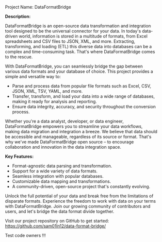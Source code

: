 Project Name: DataFormatBridge

**Description:**

DataFormatBridge is an open-source data transformation and integration tool designed to be the universal connector for your data. In today's data-driven world, information is stored in a multitude of formats, from Excel spreadsheets and CSV files to JSON, XML, and more. Extracting, transforming, and loading (ETL) this diverse data into databases can be a complex and time-consuming task. That's where DataFormatBridge comes to the rescue.

With DataFormatBridge, you can seamlessly bridge the gap between various data formats and your database of choice. This project provides a simple and versatile way to:

- Parse and process data from popular file formats such as Excel, CSV, JSON, XML, TSV, YAML, and more.
- Transfer, transform, and load your data into a wide range of databases, making it ready for analysis and reporting.
- Ensure data integrity, accuracy, and security throughout the conversion process.

Whether you're a data analyst, developer, or data engineer, DataFormatBridge empowers you to streamline your data workflows, making data migration and integration a breeze. We believe that data should be accessible and manageable, regardless of its source or format. That's why we've made DataFormatBridge open source – to encourage collaboration and innovation in the data integration space.

**Key Features:**

- Format-agnostic data parsing and transformation.
- Support for a wide variety of data formats.
- Seamless integration with popular databases.
- Customizable data mapping and transformations.
- A community-driven, open-source project that's constantly evolving.

Unlock the full potential of your data and break free from the limitations of disparate formats. Experience the freedom to work with data on your terms with DataFormatBridge. Join our growing community of contributors and users, and let's bridge the data format divide together.

Visit our project repository on GitHub to get started: https://github.com/sam01ln12/data-format-bridge/


Test code owners !!!
